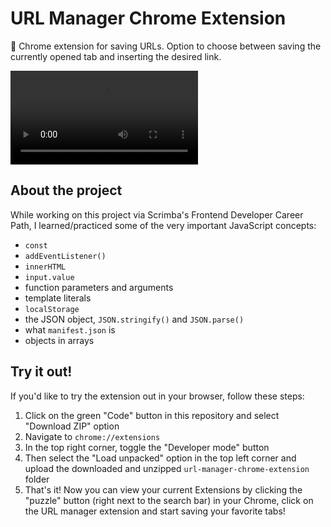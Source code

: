 # URL Manager Chrome Extension

📁 Chrome extension for saving URLs. Option to choose between saving the currently opened tab and inserting the desired link.

![GIF of the finished URL Manager Chrome Extension](./url-manager-showcase.mov)

## About the project

While working on this project via Scrimba's Frontend Developer Career Path, I learned/practiced some of the very important JavaScript concepts:

- `const`
- `addEventListener()`
- `innerHTML`
- `input.value`
- function parameters and arguments
- template literals
- `localStorage`
- the JSON object, `JSON.stringify()` and `JSON.parse()`
- what `manifest.json` is
- objects in arrays

## Try it out!

If you'd like to try the extension out in your browser, follow these steps:

1. Click on the green "Code" button in this repository and select "Download ZIP" option
2. Navigate to `chrome://extensions`
3. In the top right corner, toggle the "Developer mode" button
4. Then select the "Load unpacked" option in the top left corner and upload the downloaded and unzipped `url-manager-chrome-extension` folder
5. That's it! Now you can view your current Extensions by clicking the "puzzle" button (right next to the search bar) in your Chrome, click on the URL manager extension and start saving your favorite tabs!
